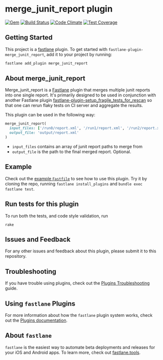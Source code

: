 # merge_junit_report plugin

[![Gem](https://badge.fury.io/rb/fastlane-plugin-merge_junit_report.svg)](https://badge.fury.io/rb/fastlane-plugin-merge_junit_report)
[![Build Status](https://travis-ci.org/dyang/merge_junit_report.svg?branch=master)](https://travis-ci.org/dyang/merge_junit_report)
[![Code Climate](https://codeclimate.com/github/dyang/merge_junit_report/badges/gpa.svg)](https://codeclimate.com/github/dyang/merge_junit_report)
[![Test Coverage](https://codeclimate.com/github/dyang/merge_junit_report/badges/coverage.svg)](https://codeclimate.com/github/dyang/merge_junit_report/coverage)

## Getting Started

This project is a [fastlane](https://github.com/fastlane/fastlane) plugin. To get started with `fastlane-plugin-merge_junit_report`, add it to your project by running:

```bash
fastlane add_plugin merge_junit_report
```

## About merge_junit_report

Merge_junit_report is a [Fastlane](https://fastlane.tools/) plugin that merges multiple junit reports into one single report. It's primarily designed to be used in conjunction with another Fastlane plugin [fastlane-plugin-setup_fragile_tests_for_rescan](https://github.com/lyndsey-ferguson/fastlane_plugins/tree/master/fastlane-plugin-setup_fragile_tests_for_rescan) so that one can rerun flaky tests on CI server and aggregate the results. 

This plugin can be used in the following way:

```RUBY
merge_junit_report(
  input_files: ['/run0/report.xml', '/run1/report.xml', '/run2/report.xml']],
  output_file: 'output/report.xml'
)
```

 * `input_files` contains an array of junit report paths to merge from
 * `output_file` is the path to the final merged report. Optional.

## Example

Check out the [example `Fastfile`](fastlane/Fastfile) to see how to use this plugin. Try it by cloning the repo, running `fastlane install_plugins` and `bundle exec fastlane test`.

## Run tests for this plugin

To run both the tests, and code style validation, run

```
rake
```

## Issues and Feedback

For any other issues and feedback about this plugin, please submit it to this repository.

## Troubleshooting

If you have trouble using plugins, check out the [Plugins Troubleshooting](https://docs.fastlane.tools/plugins/plugins-troubleshooting/) guide.

## Using `fastlane` Plugins

For more information about how the `fastlane` plugin system works, check out the [Plugins documentation](https://docs.fastlane.tools/plugins/create-plugin/).

## About `fastlane`

`fastlane` is the easiest way to automate beta deployments and releases for your iOS and Android apps. To learn more, check out [fastlane.tools](https://fastlane.tools).
